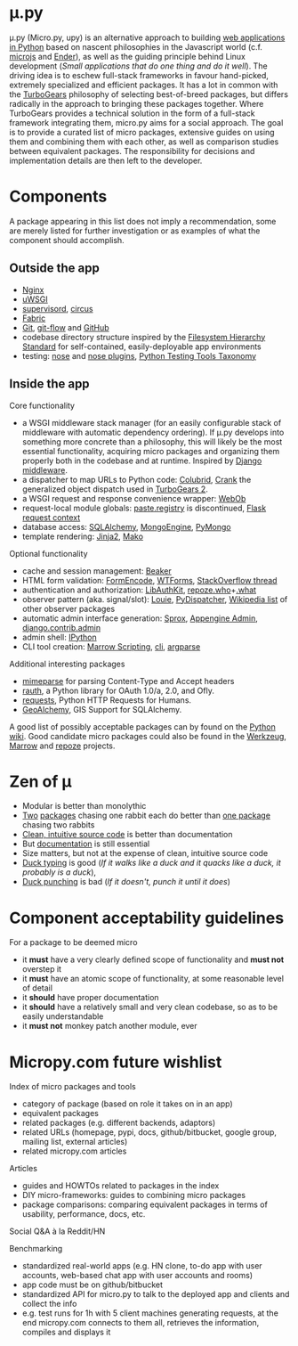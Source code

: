 &#181;.py
====

&#181;.py (Micro.py, upy) is an alternative approach to building [web applications in Python](http://www.python.org/dev/peps/pep-3333/)
based on nascent philosophies in the Javascript world (c.f. [microjs](http://microjs.com/) and [Ender](http://ender.no.de/)),
as well as the guiding principle behind Linux development (_Small applications that do one thing and do it well_).
The driving idea is to eschew full-stack frameworks in favour hand-picked, extremely specialized and efficient packages.
It has a lot in common with the [TurboGears](http://turbogears.org/) philosophy of selecting best-of-breed packages,
but differs radically in the approach to bringing these packages together. Where TurboGears provides a technical
solution in the form of a full-stack framework integrating them, micro.py aims for a social approach.
The goal is to provide a curated list of micro packages, extensive guides on using them and combining them
with each other, as well as comparison studies between equivalent packages. The responsibility for decisions and
implementation details are then left to the developer.


Components
==========
A package appearing in this list does not imply a recommendation, some are merely listed for further investigation or as examples of what the component should accomplish.

Outside the app
---------------
* [Nginx](http://wiki.nginx.org/Main)
* [uWSGI](http://projects.unbit.it/uwsgi/wiki/Doc)
* [supervisord](http://supervisord.org/), [circus](http://circus.readthedocs.org/en/latest/)
* [Fabric](http://docs.fabfile.org/)
* [Git](http://git-scm.com/book), [git-flow](https://github.com/nvie/gitflow) and [GitHub](http://github.com)
* codebase directory structure inspired by the [Filesystem Hierarchy Standard](http://en.wikipedia.org/wiki/Filesystem_Hierarchy_Standard)
  for self-contained, easily-deployable app environments
* testing: [nose](http://wiki.python.org/moin/PythonTestingToolsTaxonomy) and [nose plugins](https://nose-plugins.jottit.com/), [Python Testing Tools Taxonomy](http://wiki.python.org/moin/PythonTestingToolsTaxonomy)

Inside the app
--------------
Core functionality
* a WSGI middleware stack manager (for an easily configurable stack of middleware with automatic dependency ordering).
  If &#181;.py develops into something more concrete than a philosophy, this will likely be the most essential functionality,
  acquiring micro packages and organizing them properly both in the codebase and at runtime.
  Inspired by [Django middleware](https://docs.djangoproject.com/en/dev/topics/http/middleware/).
* a dispatcher to map URLs to Python code: [Colubrid](http://wsgiarea.pocoo.org/colubrid/documentation/),
  [Crank](https://bitbucket.org/percious/crank/) the generalized object dispatch used in [TurboGears 2](https://groups.google.com/forum/?fromgroups=#!topic/turbogears-trunk/uuGO3FQoy6g).
* a WSGI request and response convenience wrapper: [WebOb](http://docs.webob.org/en/latest/reference.html)
* request-local module globals: [paste.registry](http://pythonpaste.org/modules/registry.html) is discontinued, [Flask request context](http://flask.pocoo.org/docs/reqcontext/)
* database access: [SQLAlchemy](http://www.sqlalchemy.org/), [MongoEngine](http://mongoengine.org/), [PyMongo](http://api.mongodb.org/python/current/)
* template rendering: [Jinja2](http://jinja.pocoo.org/docs/), [Mako](http://docs.makotemplates.org/en/latest/index.html)

Optional functionality
* cache and session management: [Beaker](http://beaker.readthedocs.org/en/latest/index.html)
* HTML form validation: [FormEncode](http://www.formencode.org/en/latest/index.html), [WTForms](http://wtforms.simplecodes.com/docs/),
  [StackOverflow thread](http://stackoverflow.com/questions/3192747/recommendation-for-python-form-validation-library)
* authentication and authorization: [LibAuthKit](http://pypi.python.org/pypi/LibAuthKit), [repoze.who](http://docs.repoze.org/who/2.0/)+[.what](http://what.repoze.org/docs/1.0/)
* observer pattern (aka. signal/slot): [Louie](https://github.com/11craft/louie/), [PyDispatcher](http://pydispatcher.sourceforge.net/), [Wikipedia list](http://en.wikipedia.org/wiki/Observer_pattern#Python) of other observer packages
* automatic admin interface generation: [Sprox](http://sprox.org/),
  [Appengine Admin](http://code.google.com/p/appengine-admin/),
  [django.contrib.admin](https://docs.djangoproject.com/en/1.4/ref/contrib/admin/)
* admin shell: [IPython](http://ipython.org/documentation.html)
* CLI tool creation: [Marrow Scripting](https://github.com/marrow/marrow.script), [cli](http://packages.python.org/pyCLI/), [argparse](http://docs.python.org/library/argparse.html)

Additional interesting packages
* [mimeparse](http://code.google.com/p/mimeparse/) for parsing Content-Type and Accept headers
* [rauth](https://github.com/litl/rauth), a Python library for OAuth 1.0/a, 2.0, and Ofly.
* [requests](https://github.com/kennethreitz/requests), Python HTTP Requests for Humans.
* [GeoAlchemy](http://www.geoalchemy.org/), GIS Support for SQLAlchemy.

A good list of possibly acceptable packages can by found on the [Python wiki](http://wiki.python.org/moin/WebComponents).
Good candidate micro packages could also be found in the 
[Werkzeug](http://werkzeug.pocoo.org/docs/),
[Marrow](https://github.com/marrow/) and
[repoze](http://docs.repoze.org/) projects.


Zen of &#181;
========
* Modular is better than monolythic
* [Two](http://www.sqlalchemy.org/) [packages](http://jinja.pocoo.org/docs/) chasing one rabbit each do better than [one package](https://www.djangoproject.com/) chasing two rabbits
* [Clean, intuitive source code](http://backbonejs.org/docs/backbone.html) is better than documentation
* But [documentation](http://readthedocs.org/) is still essential
* Size matters, but not at the expense of clean, intuitive source code
* [Duck typing](http://en.wikipedia.org/wiki/Duck_typing) is good (_If it walks like a duck and it quacks like a duck, it probably is a duck_),
* [Duck punching](http://www.ericdelabar.com/2008/05/metaprogramming-javascript.html) is bad (_If it doesn't, punch it until it does_)


Component acceptability guidelines
==================================

For a package to be deemed micro
* it **must** have a very clearly defined scope of functionality and **must not** overstep it
* it **must** have an atomic scope of functionality, at some reasonable level of detail
* it **should** have proper documentation
* it **should** have a relatively small and very clean codebase, so as to be easily understandable
* it **must not** monkey patch another module, ever

Micropy.com future wishlist
===========================

Index of micro packages and tools
* category of package (based on role it takes on in an app)
* equivalent packages
* related packages (e.g. different backends, adaptors)
* related URLs (homepage, pypi, docs, github/bitbucket, google group, mailing list, external articles)
* related micropy.com articles

Articles
* guides and HOWTOs related to packages in the index
* DIY micro-frameworks: guides to combining micro packages
* package comparisons: comparing equivalent packages in terms of usability, performance, docs, etc.

Social Q&A à la Reddit/HN

Benchmarking
* standardized real-world apps (e.g.
  HN clone,
  to-do app with user accounts,
  web-based chat app with user accounts and rooms)
* app code must be on github/bitbucket
* standardized API for micro.py to talk to the deployed app and clients and collect the info
* e.g. test runs for 1h with 5 client machines generating requests,
  at the end micropy.com connects to them all, retrieves the information, compiles and displays it